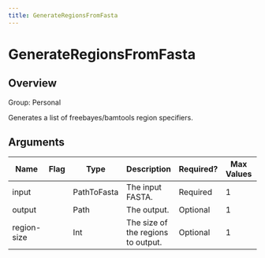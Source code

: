 ```yaml
---
title: GenerateRegionsFromFasta
---
```


# GenerateRegionsFromFasta

## Overview
Group: Personal

Generates a list of freebayes/bamtools region specifiers.

## Arguments

|Name|Flag|Type|Description|Required?|Max Values|Default Values|
|----|----|----|-----------|---------|----------|--------------|
|input||PathToFasta|The input FASTA.|Required|1||
|output||Path|The output.|Optional|1|/dev/stdout|
|region-size||Int|The size of the regions to output.|Optional|1|100000|


